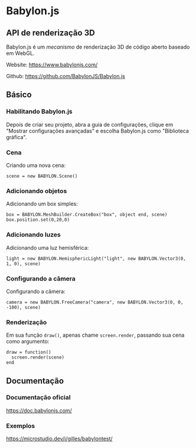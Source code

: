 # Babylon.js

## API de renderização 3D

Babylon.js é um *mecanismo* de renderização 3D de código aberto baseado em WebGL.

Website: https://www.babylonjs.com/

Github: https://github.com/BabylonJS/Babylon.js

## Básico

### Habilitando Babylon.js

Depois de criar seu projeto, abra a guia de configurações, clique em "Mostrar configurações avançadas" e escolha Babylon.js como "Biblioteca gráfica".

### Cena

Criando uma nova cena:

```
scene = new BABYLON.Scene()
```

### Adicionando objetos

Adicionando um box simples:

```
box = BABYLON.MeshBuilder.CreateBox("box", object end, scene)
box.position.set(0,20,0)
```

### Adicionando luzes

Adicionando uma luz hemisférica:

```
light = new BABYLON.HemisphericLight("light", new BABYLON.Vector3(0, 1, 0), scene)
```

### Configurando a câmera

Configurando a câmera:

```
camera = new BABYLON.FreeCamera("camera", new BABYLON.Vector3(0, 0, -100), scene)
```

### Renderização

Em sua função `draw()`, apenas chame `screen.render`, passando sua cena como argumento:

```
draw = function()
  screen.render(scene)
end
```

## Documentação

### Documentação oficial

https://doc.babylonjs.com/

### Exemplos

https://microstudio.dev/i/gilles/babylontest/
